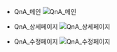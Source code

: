 - QnA_메인
![QnA_메인](/uploads/5738787ce95598d4205f14584e315c30/QnA_메인.png)

- QnA_상세페이지
![QnA_상세페이지](/uploads/2926a1d8c2b938d218d5ee5b026f641c/QnA_상세페이지.png)

- QnA_수정페이지
![QnA_수정페이지](/uploads/8f58892c14785c1af8005b9a01d7675e/QnA_수정페이지.png)
